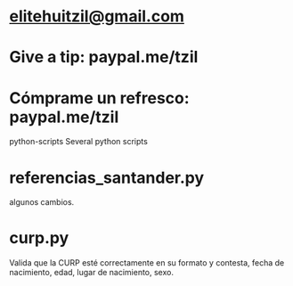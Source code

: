 # elitehuitzil@gmail.com
# Give a tip: paypal.me/tzil
# Cómprame un refresco: paypal.me/tzil

python-scripts
Several python scripts

# referencias_santander.py
  algunos cambios.

# curp.py
  Valida que la CURP esté correctamente en su formato y contesta, fecha de nacimiento, edad, lugar de nacimiento, sexo.
